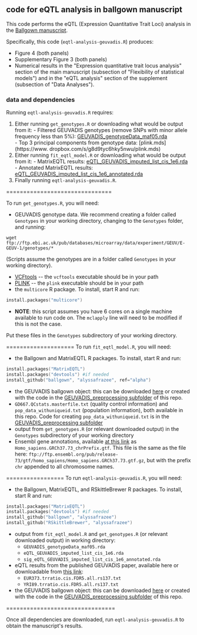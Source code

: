 ## code for eQTL analysis in ballgown manuscript

This code performs the eQTL (Expression Quantitative Trait Loci) analysis in the [Ballgown manuscript](http://biorxiv.org/content/early/2014/03/30/003665).

Specifically, this code (`eqtl-analysis-geuvadis.R`) produces:  
* Figure 4 (both panels)
* Supplementary Figure 3 (both panels)
* Numerical results in the "Expression quantitative trait locus analysis" section of the main manuscript (subsection of "Flexibility of statistical models") and in the "eQTL analysis" section of the supplement (subsection of "Data Analyses").

### data and dependencies
Running `eqtl-analysis-geuvadis.R` requires:
  1.  Either running `get_genotypes.R` or downloading what would be output from it:
    - Filtered GEUVADIS genotypes (remove SNPs with minor allele frequency less than 5%): [GEUVADIS_genotypeData_maf05.rda](https://www.dropbox.com/s/xb58k5kedj8ji35/GEUVADIS_genotypeData_maf05.rda)  
    - Top 3 principal components from genotype data: [plink.mds](https://www.
dropbox.com/s/g8d9tyc6hky5nwu/plink.mds)
  2.  Either running `fit_eqtl_model.R` or downloading what would be output from it:
    - MatrixEQTL results: [eQTL_GEUVADIS_imputed_list_cis_1e6.rda](https://www.dropbox.com/s/c3r3bgsuhs2s07g/eQTL_GEUVADIS_imputed_list_cis_1e6.rda)
    - Annotated MatrixEQTL results: [eQTL_GEUVADIS_imputed_list_cis_1e6_annotated.rda](https://www.dropbox.com/s/z3eb39zbq44ydov/eQTL_GEUVADIS_imputed_list_cis_1e6_annotated.rda)
  3.  Finally running `eqtl-analysis-geuvadis.R`. 

===============================

To run `get_genotypes.R`, you will need:  
* GEUVADIS genotype data. We recommend creating a folder called `Genotypes` in your working directory, changing to the `Genotypes` folder, and running:
```
wget ftp://ftp.ebi.ac.uk/pub/databases/microarray/data/experiment/GEUV/E-GEUV-1/genotypes/*
```
(Scripts assume the genotypes are in a folder called `Genotypes` in your working directory).  
* [VCFtools](http://vcftools.sourceforge.net/) -- the `vcftools` executable should be in your path  
* [PLINK](http://pngu.mgh.harvard.edu/~purcell/plink/) -- the `plink` executable should be in your path  
* the `multicore` R package. To install, start R and run:
```S
install.packages("multicore")
```  
* **NOTE**: this script assumes you have 6 cores on a single machine available to run code on. The `mclapply` line will need to be modified if this is not the case.


Put these files in the `Genotypes` subdirectory of your working directory.

====================
To run `fit_eqtl_model.R`, you will need:
* the Ballgown and MatrixEQTL R packages. To install, start R and run:
```S
install.packages("MatrixEQTL")
install.packages("devtools") #if needed
install_github("ballgown", "alyssafrazee", ref="alpha")
```
* the GEUVADIS ballgown object: this can be downloaded [here](https://www.dropbox.com/s/kp5th9hgkq8ckom/geuvadisbg.rda) or created with the code in the [GEUVADIS_preprocessing subfolder](https://github.com/alyssafrazee/ballgown_code/tree/master/GEUVADIS_preprocessing) of this repo.  
* `GD667.QCstats.masterfile.txt` (quality control information) and `pop_data_withuniqueid.txt` (population information), both available in this repo. Code for creating `pop_data_withuniqueid.txt` is in the [GEUVADIS_preprocessing subfolder](https://github.com/alyssafrazee/ballgown_code/tree/master/GEUVADIS_preprocessing)
* output from `get_genotypes.R` (or relevant downloaded output) in the `Genotypes` subdirectory of your working directory
* Ensembl gene annotations, available [at this link](https://www.dropbox.com/s/4gd05ghjkurj170/Homo_sapiens.GRCh37.73_chrPrefix.gtf) as `Homo_sapiens.GRCh37.73_chrPrefix.gtf`. This file is the same as the file here: `ftp://ftp.ensembl.org/pub/release-73/gtf/homo_sapiens/Homo_sapiens.GRCh37.73.gtf.gz`, but with the prefix `chr` appended to all chromosome names.

=================
To run `eqtl-analysis-geuvadis.R`, you will need:
* the Ballgown, MatrixEQTL, and RSkittleBrewer R packages. To install, start R and run:
```S
install.packages("MatrixEQTL")
install.packages("devtools") #if needed
install_github("ballgown", "alyssafrazee")
install_github("RSkittleBrewer", "alyssafrazee")
```
* output from `fit_eqtl_model.R` and `get_genotypes.R` (or relevant downloaded output) in working directory:
    - `GEUVADIS_genotypeData_maf05.rda` 
    - `eQTL_GEUVADIS_imputed_list_cis_1e6.rda`
    - `sig_eQTL_GEUVADIS_imputed_list_cis_1e6_annotated.rda`
* eQTL results from the published GEUVADIS paper, available here or downloadable from [this link](http://www.ebi.ac.uk/arrayexpress/files/E-GEUV-1/analysis_results/): 
    - `EUR373.trratio.cis.FDR5.all.rs137.txt`
    - `YRI89.trratio.cis.FDR5.all.rs137.txt`
* the GEUVADIS ballgown object: this can be downloaded [here](https://www.dropbox.com/s/kp5th9hgkq8ckom/geuvadisbg.rda) or created with the code in the [GEUVADIS_preprocessing subfolder](https://github.com/alyssafrazee/ballgown_code/tree/master/GEUVADIS_preprocessing) of this repo.

================================

Once all dependencies are downloaded, run `eqtl-analysis-geuvadis.R` to obtain the manuscript's results.



